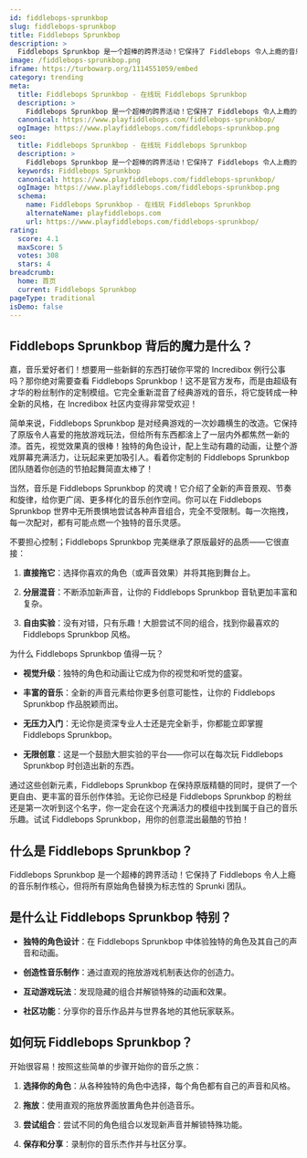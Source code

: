 ```yaml
---
id: fiddlebops-sprunkbop
slug: fiddlebops-sprunkbop
title: Fiddlebops Sprunkbop
description: >
  Fiddlebops Sprunkbop 是一个超棒的跨界活动！它保持了 Fiddlebops 令人上瘾的音乐制作核心，但将所有原始角色替换为标志性的 Sprunki 团队。
image: /fiddlebops-sprunkbop.png
iframe: https://turbowarp.org/1114551059/embed
category: trending
meta:
  title: Fiddlebops Sprunkbop - 在线玩 Fiddlebops Sprunkbop
  description: >
    Fiddlebops Sprunkbop 是一个超棒的跨界活动！它保持了 Fiddlebops 令人上瘾的音乐制作核心，但将所有原始角色替换为标志性的 Sprunki 团队。
  canonical: https://www.playfiddlebops.com/fiddlebops-sprunkbop/
  ogImage: https://www.playfiddlebops.com/fiddlebops-sprunkbop.png
seo:
  title: Fiddlebops Sprunkbop - 在线玩 Fiddlebops Sprunkbop
  description: >
    Fiddlebops Sprunkbop 是一个超棒的跨界活动！它保持了 Fiddlebops 令人上瘾的音乐制作核心，但将所有原始角色替换为标志性的 Sprunki 团队。
  keywords: Fiddlebops Sprunkbop
  canonical: https://www.playfiddlebops.com/fiddlebops-sprunkbop/
  ogImage: https://www.playfiddlebops.com/fiddlebops-sprunkbop.png
  schema:
    name: Fiddlebops Sprunkbop - 在线玩 Fiddlebops Sprunkbop
    alternateName: playfiddlebops.com
    url: https://www.playfiddlebops.com/fiddlebops-sprunkbop/
rating:
  score: 4.1
  maxScore: 5
  votes: 308
  stars: 4
breadcrumb:
  home: 首页
  current: Fiddlebops Sprunkbop
pageType: traditional
isDemo: false
---
```


## Fiddlebops Sprunkbop 背后的魔力是什么？

嘉，音乐爱好者们！想要用一些新鲜的东西打破你平常的 Incredibox 例行公事吗？那你绝对需要查看 Fiddlebops Sprunkbop！这不是官方发布，而是由超级有才华的粉丝制作的定制模组。它完全重新混音了经典游戏的音乐，将它旋转成一种全新的风格，在 Incredibox 社区内变得非常受欢迎！

简单来说，Fiddlebops Sprunkbop 是对经典游戏的一次妙趣横生的改造。它保持了原版令人喜爱的拖放游戏玩法，但给所有东西都涻上了一层内外都焦然一新的漆。首先，视觉效果真的很棒！独特的角色设计，配上生动有趣的动画，让整个游戏屏幕充满活力，让玩起来更加吸引人。看着你定制的 Fiddlebops Sprunkbop 团队随着你创造的节拍起舞简直太棒了！

当然，音乐是 Fiddlebops Sprunkbop 的灵魂！它介绍了全新的声音景观、节奏和旋律，给你更广阔、更多样化的音乐创作空间。你可以在 Fiddlebops Sprunkbop 世界中无所畏惧地尝试各种声音组合，完全不受限制。每一次拖拽，每一次配对，都有可能点燃一个独特的音乐灵感。

不要担心控制；Fiddlebops Sprunkbop 完美继承了原版最好的品质——它很直接：

1. **直接拖它**：选择你喜欢的角色（或声音效果）并将其拖到舞台上。

1. **分层混音**：不断添加新声音，让你的 Fiddlebops Sprunkbop 音轨更加丰富和复杂。

1. **自由实验**：没有对错，只有乐趣！大胆尝试不同的组合，找到你最喜欢的 Fiddlebops Sprunkbop 风格。

为什么 Fiddlebops Sprunkbop 值得一玩？

- **视觉升级**：独特的角色和动画让它成为你的视觉和听觉的盛宴。

- **丰富的音乐**：全新的声音元素给你更多创意可能性，让你的 Fiddlebops Sprunkbop 作品脱颖而出。

- **无压力入门**：无论你是资深专业人士还是完全新手，你都能立即掌握 Fiddlebops Sprunkbop。

- **无限创意**：这是一个鼓励大胆实验的平台——你可以在每次玩 Fiddlebops Sprunkbop 时创造出新的东西。

通过这些创新元素，Fiddlebops Sprunkbop 在保持原版精髓的同时，提供了一个更自由、更丰富的音乐创作体验。无论你已经是 Fiddlebops Sprunkbop 的粉丝还是第一次听到这个名字，你一定会在这个充满活力的模组中找到属于自己的音乐乐趣。试试 Fiddlebops Sprunkbop，用你的创意混出最酷的节拍！

## 什么是 Fiddlebops Sprunkbop？

Fiddlebops Sprunkbop 是一个超棒的跨界活动！它保持了 Fiddlebops 令人上瘾的音乐制作核心，但将所有原始角色替换为标志性的 Sprunki 团队。

## 是什么让 Fiddlebops Sprunkbop 特别？

- **独特的角色设计**：在 Fiddlebops Sprunkbop 中体验独特的角色及其自己的声音和动画。

- **创造性音乐制作**：通过直观的拖放游戏机制表达你的创造力。

- **互动游戏玩法**：发现隐藏的组合并解锁特殊的动画和效果。

- **社区功能**：分享你的音乐作品并与世界各地的其他玩家联系。

## 如何玩 Fiddlebops Sprunkbop？

开始很容易！按照这些简单的步骤开始你的音乐之旅：

1. **选择你的角色**：从各种独特的角色中选择，每个角色都有自己的声音和风格。

1. **拖放**：使用直观的拖放界面放置角色并创造音乐。

1. **尝试组合**：尝试不同的角色组合以发现新声音并解锁特殊功能。

1. **保存和分享**：录制你的音乐杰作并与社区分享。